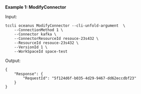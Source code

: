 **Example 1: ModifyConnector**



Input: 

```
tccli oceanus ModifyConnector --cli-unfold-argument  \
    --ConnectionMethod 1 \
    --Connector kafka \
    --ConnectorResourceId resouce-23s432 \
    --ResourceId resouce-23s432 \
    --VersionId 1 \
    --WorkSpaceId space-test
```

Output: 
```
{
    "Response": {
        "RequestId": "5f124d6f-b035-4d29-9467-dd62eccdbf23"
    }
}
```


